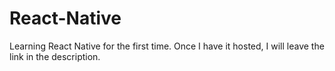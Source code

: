 # React-Native
Learning React Native for the first time. Once I have it hosted, I will leave the link in the description.
